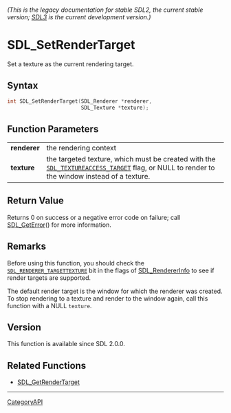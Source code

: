 ###### (This is the legacy documentation for stable SDL2, the current stable version; [SDL3](https://wiki.libsdl.org/SDL3/) is the current development version.)
# SDL_SetRenderTarget

Set a texture as the current rendering target.

## Syntax

```c
int SDL_SetRenderTarget(SDL_Renderer *renderer,
                        SDL_Texture *texture);

```

## Function Parameters

|                  |                                                                                                                                                                         |
| ---------------- | ----------------------------------------------------------------------------------------------------------------------------------------------------------------------- |
| **renderer**     | the rendering context                                                                                                                                                   |
| **texture**      | the targeted texture, which must be created with the [`SDL_TEXTUREACCESS_TARGET`](SDL_TEXTUREACCESS_TARGET) flag, or NULL to render to the window instead of a texture. |

## Return Value

Returns 0 on success or a negative error code on failure; call
[SDL_GetError](SDL_GetError)() for more information.

## Remarks

Before using this function, you should check the
[`SDL_RENDERER_TARGETTEXTURE`](SDL_RENDERER_TARGETTEXTURE) bit in the flags
of [SDL_RendererInfo](SDL_RendererInfo) to see if render targets are
supported.

The default render target is the window for which the renderer was created.
To stop rendering to a texture and render to the window again, call this
function with a NULL `texture`.

## Version

This function is available since SDL 2.0.0.

## Related Functions

* [SDL_GetRenderTarget](SDL_GetRenderTarget)

----
[CategoryAPI](CategoryAPI)

